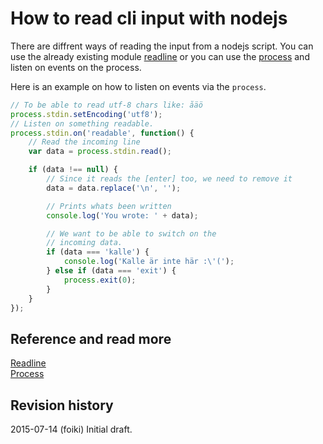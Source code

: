 # How to read cli input with nodejs

There are diffrent ways of reading the input from a nodejs script. You can use the already existing module [readline](https://nodejs.org/api/readline.html) or you can use the [process](https://nodejs.org/api/process.html) and listen on events on the process.

Here is an example on how to listen on events via the `process`.

```javascript
// To be able to read utf-8 chars like: åäö
process.stdin.setEncoding('utf8');
// Listen on something readable.
process.stdin.on('readable', function() {
    // Read the incoming line
    var data = process.stdin.read();

    if (data !== null) {
        // Since it reads the [enter] too, we need to remove it
        data = data.replace('\n', '');

        // Prints whats been written
        console.log('You wrote: ' + data);

        // We want to be able to switch on the
        // incoming data.
        if (data === 'kalle') {
            console.log('Kalle är inte här :\'(');
        } else if (data === 'exit') {
            process.exit(0);
        }
    }
});
```

Reference and read more
------------------------------

[Readline](https://nodejs.org/api/readline.html)    
[Process](https://nodejs.org/api/process.html#process_process_stdin)    

Revision history
------------------------------

2015-07-14 (foiki) Initial draft.
